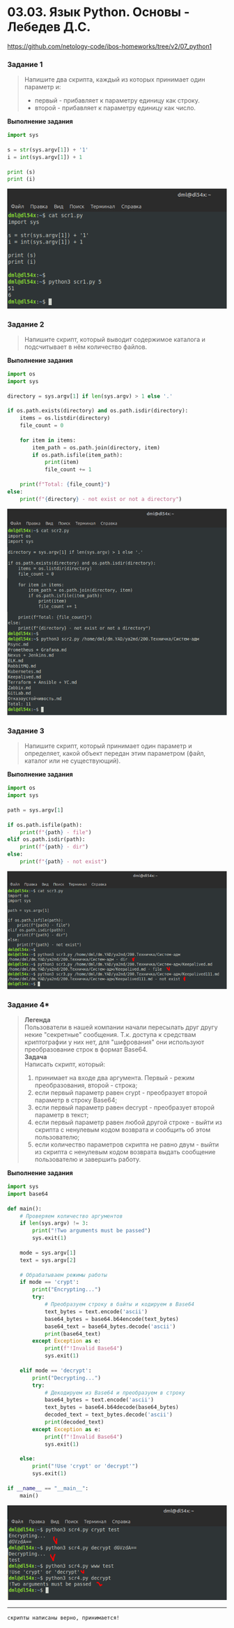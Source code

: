 # 03.03. Язык Python. Основы - Лебедев Д.С.
https://github.com/netology-code/ibos-homeworks/tree/v2/07_python1
### Задание 1
> Напишите два скрипта, каждый из которых принимает один параметр и:
> - первый - прибавляет к параметру единицу как строку.
> - второй - прибавляет к параметру единицу как число.

**Выполнение задания**

```python
import sys

s = str(sys.argv[1]) + '1'
i = int(sys.argv[1]) + 1

print (s)
print (i)
```

![](_att/040303/040303-01.png)  

### Задание 2
> Напишите скрипт, который выводит содержимое каталога и подсчитывает в нём количество файлов.

**Выполнение задания**

```python
import os
import sys

directory = sys.argv[1] if len(sys.argv) > 1 else '.'

if os.path.exists(directory) and os.path.isdir(directory):
    items = os.listdir(directory)
    file_count = 0
    
    for item in items:
        item_path = os.path.join(directory, item)
        if os.path.isfile(item_path):
            print(item)
            file_count += 1
         
    print(f"Total: {file_count}")
else:
    print(f"{directory} - not exist or not a directory")
```

![](_att/040303/040303-02.png)  

### Задание 3
> Напишите скрипт, который принимает один параметр и определяет, какой объект передан этим параметром (файл, каталог или не существующий).

**Выполнение задания**

```python
import os
import sys

path = sys.argv[1]

if os.path.isfile(path):
    print(f"{path} - file")
elif os.path.isdir(path):
    print(f"{path} - dir")
else:
    print(f"{path} - not exist")
```

![](_att/040303/040303-03.png)  

### Задание 4*
> **Легенда**  
> Пользователи в нашей компании начали пересылать друг другу некие "секретные" сообщения. Т.к. доступа к средствам криптографии у них нет, для "шифрования" они используют преобразование строк в формат Base64.  
> **Задача**  
> Написать скрипт, который:
> 1. принимает на входе два аргумента. Первый - режим преобразования, второй - строка;
> 2. если первый параметр равен crypt - преобразует второй параметр в строку Base64;
> 3. если первый параметр равен decrypt - преобразует второй параметр в текст;
> 4. если первый параметр равен любой другой строке - выйти из скрипта с ненулевым кодом возврата и сообщить об этом пользователю;
> 5. если количество параметров скрипта не равно двум - выйти из скрипта с ненулевым кодом возврата выдать сообщение пользователю и завершить работу.

**Выполнение задания**

```python
import sys
import base64

def main():
    # Проверяем количество аргументов
    if len(sys.argv) != 3:
        print("!Two arguments must be passed")
        sys.exit(1)
    
    mode = sys.argv[1]
    text = sys.argv[2]
    
    # Обрабатываем режимы работы
    if mode == 'crypt':
        print("Encrypting...")
        try:
            # Преобразуем строку в байты и кодируем в Base64
            text_bytes = text.encode('ascii')
            base64_bytes = base64.b64encode(text_bytes)
            base64_text = base64_bytes.decode('ascii')
            print(base64_text)
        except Exception as e:
            print(f"!Invalid Base64")
            sys.exit(1)

    elif mode == 'decrypt':
        print("Decrypting...")
        try:
            # Декодируем из Base64 и преобразуем в строку
            base64_bytes = text.encode('ascii')
            text_bytes = base64.b64decode(base64_bytes)
            decoded_text = text_bytes.decode('ascii')
            print(decoded_text)
        except Exception as e:
            print(f"!Invalid Base64")
            sys.exit(1)

    else:
        print("!Use 'crypt' or 'decrypt'")
        sys.exit(1)

if __name__ == "__main__":
    main()
```

![](_att/040303/040303-04.png)  

---
```
скрипты написаны верно, принимается!
```